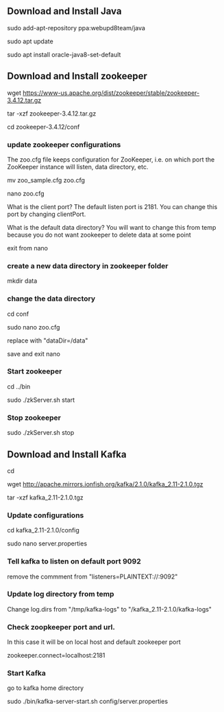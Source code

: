 ## Download and Install Java

  sudo add-apt-repository ppa:webupd8team/java

  sudo apt update

  sudo apt install oracle-java8-set-default

## Download and Install zookeeper

  wget https://www-us.apache.org/dist/zookeeper/stable/zookeeper-3.4.12.tar.gz

  tar -xzf zookeeper-3.4.12.tar.gz

  cd zookeeper-3.4.12/conf

### update zookeeper configurations

The zoo.cfg file keeps configuration for ZooKeeper, i.e. on which port the ZooKeeper instance will listen, data directory, etc.

  mv zoo_sample.cfg zoo.cfg

  nano zoo.cfg

What is the client port?  The default listen port is 2181. You can change this port by changing clientPort.

What is the default data directory? You will want to change this from temp because you do not want zookeeper to delete data at some point

exit from nano 

### create a new data directory in zookeeper folder

  mkdir data

### change the data directory

  cd conf

  sudo nano zoo.cfg

  replace with "dataDir=/data"

  save and exit nano

### Start zookeeper

  cd ../bin

  sudo ./zkServer.sh start

### Stop zookeeper

  sudo ./zkServer.sh stop

## Download and Install Kafka

  cd

  wget http://apache.mirrors.ionfish.org/kafka/2.1.0/kafka_2.11-2.1.0.tgz

  tar -xzf kafka_2.11-2.1.0.tgz


### Update configurations

  cd kafka_2.11-2.1.0/config

  sudo nano server.properties

### Tell kafka to listen on default port 9092 

remove the commment from "listeners=PLAINTEXT://:9092"

### Update log directory from temp

Change log.dirs from "/tmp/kafka-logs" to "/kafka_2.11-2.1.0/kafka-logs"

### Check zoopkeeper port and url.  

In this case it will be on local host and default zookeeper port

zookeeper.connect=localhost:2181

### Start Kafka

go to kafka home directory

  sudo ./bin/kafka-server-start.sh config/server.properties




